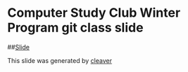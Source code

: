 Computer Study Club Winter Program git class slide
===

##[Slide](http://Rice9547.github.io/Git.Slide/)

This slide was generated by [cleaver](https://github.com/jdan/cleaver)
